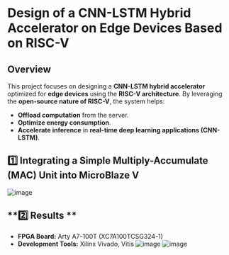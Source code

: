 # **Design of a CNN-LSTM Hybrid Accelerator on Edge Devices Based on RISC-V**

## **Overview**
This project focuses on designing a **CNN-LSTM hybrid accelerator** optimized for **edge devices** using the **RISC-V architecture**. By leveraging the **open-source nature of RISC-V**, the system helps:
- **Offload computation** from the server.
- **Optimize energy consumption**.
- **Accelerate inference** in **real-time deep learning applications (CNN-LSTM)**.

## **1️⃣ Integrating a Simple Multiply-Accumulate (MAC) Unit into MicroBlaze V**
![image](https://github.com/user-attachments/assets/c1691e26-5d3c-4568-8fee-087d25727425)

## **2️⃣ Results **
- **FPGA Board:** Arty A7-100T (XC7A100TCSG324-1)
- **Development Tools:** Xilinx Vivado, Vitis
![image](https://github.com/user-attachments/assets/0c4d47ce-4a29-47bf-b041-c60dff39901e)
![image](https://github.com/user-attachments/assets/c79a1246-96b8-43c1-9e0a-2453c04b5473)
